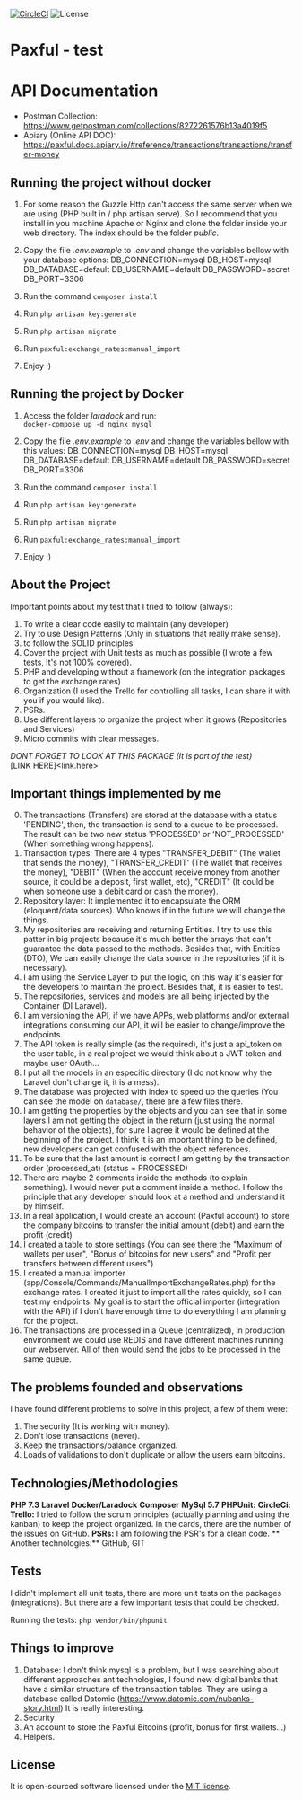 [![CircleCI](https://circleci.com/gh/gabrielanhaia/bitcoin/tree/master.svg?style=svg&circle-token=41d95a85d2f0b2ac88eb5eaaa36a7a920eed23c9)](https://circleci.com/gh/gabrielanhaia/bitcoin/tree/master)
    <img src="https://poser.pugx.org/laravel/framework/license.svg" alt="License">
    
# Paxful - test

# API Documentation

* Postman Collection: https://www.getpostman.com/collections/8272261576b13a4019f5
* Apiary (Online API DOC): https://paxful.docs.apiary.io/#reference/transactions/transactions/transfer-money

## Running the project without docker

1. For some reason the Guzzle Http can't access the same server when we are using (PHP built in / php artisan serve).
So I recommend that you install in you machine Apache or Nginx and clone the folder inside your web directory. The index should be the folder *public*.

2. Copy the file *.env.example* to *.env* and change the variables bellow with your database options:
DB_CONNECTION=mysql
DB_HOST=mysql
DB_DATABASE=default
DB_USERNAME=default
DB_PASSWORD=secret
DB_PORT=3306

3. Run the command `composer install`
4. Run `php artisan key:generate`
5. Run `php artisan migrate`
6. Run `paxful:exchange_rates:manual_import`
7. Enjoy :)

## Running the project by Docker

1. Access the folder *laradock* and run: <br>
```docker-compose up -d nginx mysql ```

2. Copy the file *.env.example* to *.env* and change the variables bellow with this values:
DB_CONNECTION=mysql
DB_HOST=mysql
DB_DATABASE=default
DB_USERNAME=default
DB_PASSWORD=secret
DB_PORT=3306

3. Run the command `composer install`
4. Run `php artisan key:generate`
5. Run `php artisan migrate`
6. Run `paxful:exchange_rates:manual_import`
7. Enjoy :)

## About the Project

Important points about my test that I tried to follow (always):

1. To write a clear code easily to maintain (any developer)
2. Try to use Design Patterns (Only in situations that really make sense).
3. to follow the SOLID principles
4. Cover the project with Unit tests as much as possible (I wrote a few tests, It's not 100% covered).
5. PHP and developing without a framework (on the integration packages to get the exchange rates)
6. Organization (I used the Trello for controlling all tasks, I can share it with you if you would like).
7. PSRs.
8. Use different layers to organize the project when it grows (Repositories and Services)
9. Micro commits with clear messages.

*DONT FORGET TO LOOK AT THIS PACKAGE (It is part of the test)*<br>
[LINK HERE]<link.here>

## Important things implemented by me

0. The transactions (Transfers) are stored at the database with a status 'PENDING', then, the transaction is send to a queue to be processed. The result can be two new status 'PROCESSED' or 'NOT_PROCESSED' (When something wrong happens).
1. Transaction types: There are 4 types "TRANSFER_DEBIT" (The wallet that sends the money), "TRANSFER_CREDIT' (The wallet that receives the money), "DEBIT" (When the account receive money from another source, it could be a deposit, first wallet, etc), "CREDIT" (It could be when someone use a debit card or cash the money).
2. Repository layer: It implemented it to encapsulate the ORM (eloquent/data sources). Who knows if in the future we will change the things.
3. My repositories are receiving and returning Entities. I try to use this patter in big projects because it's much better the arrays that can't guarantee the data passed to the methods.
Besides that, with Entities (DTO), We can easily change the data source in the repositories (if it is necessary).
4. I am using the Service Layer to put the logic, on this way it's easier for the developers to maintain the project. Besides that, it is easier to test.
5. The repositories, services and models are all being injected by the Container (DI Laravel).
6. I am versioning the API, if we have APPs, web platforms and/or external integrations consuming our API, it will be easier to change/improve the endpoints.
7. The API token is really simple (as the required), it's just a api_token on the user table, in a real project we would think about a JWT token and maybe user OAuth...
8. I put all the models in an especific directory (I do not know why the Laravel don't change it, it is a mess).
9. The database was projected with index to speed up the queries (You can see the model on `database/`, there are a few files there.
10. I am getting the properties by the objects and you can see that in some layers I am not getting the object in the return (just using the normal behavior of the objects), for sure I agree it would be defined at the beginning of the project. I think it is an important thing to be defined, new developers can get confused with the object references.
11. To be sure that the last amount is correct I am getting by the transaction order (processed_at) (status = PROCESSED)
12. There are maybe 2 comments inside the methods (to explain something). I would never put a comment inside a method. I follow the principle that any developer should look at a method and understand it by himself.
13. In a real application, I would create an account (Paxful account) to store the company bitcoins to transfer the initial amount (debit) and earn the profit (credit)
14. I created a table to store settings (You can see there the "Maximum of wallets per user", "Bonus of bitcoins for new users" and "Profit per transfers between different users")
15. I created a manual importer (app/Console/Commands/ManualImportExchangeRates.php) for the exchange rates. I created it just to import all the rates quickly, so I can test my endpoints. My goal is to start the official importer (integration with the API) if I don't have enough time to do everything I am planning for the project.
16. The transactions are processed in a Queue (centralized), in production environment we could use REDIS and have different machines running our webserver. All of then would send the jobs to be processed in the same queue.

## The problems founded and observations

I have found different problems to solve in this project, a few of them were:
1. The security (It is working with money).
2. Don't lose transactions (never).
3. Keep the transactions/balance organized.
4. Loads of validations to don't duplicate or allow the users earn bitcoins.

## Technologies/Methodologies

**PHP 7.3**
**Laravel**
**Docker/Laradock**
**Composer**
**MySql 5.7**
**PHPUnit:**
**CircleCi:**
**Trello:** I tried to follow the scrum principles (actually planning and using the kanban) to keep the project organized. In the cards, there are the number of the issues on GitHub.
**PSRs:** I am following the PSR's for a clean code.
** Another technologies:** GitHub, GIT

## Tests

I didn't implement all unit tests, there are more unit tests on the packages (integrations). But there are a few important tests that could be checked.

Running the tests: `php vendor/bin/phpunit`

## Things to improve

1. Database: I don't think mysql is a problem, but I was searching about different approaches ant technologies, I found new digital banks that have a similar structure of the transaction tables. They are using a database called Datomic (https://www.datomic.com/nubanks-story.html)
It is really interesting.
2. Security
3. An account to store the Paxful Bitcoins (profit, bonus for first wallets...)
4. Helpers.

## License

It is open-sourced software licensed under the [MIT license](https://opensource.org/licenses/MIT).
